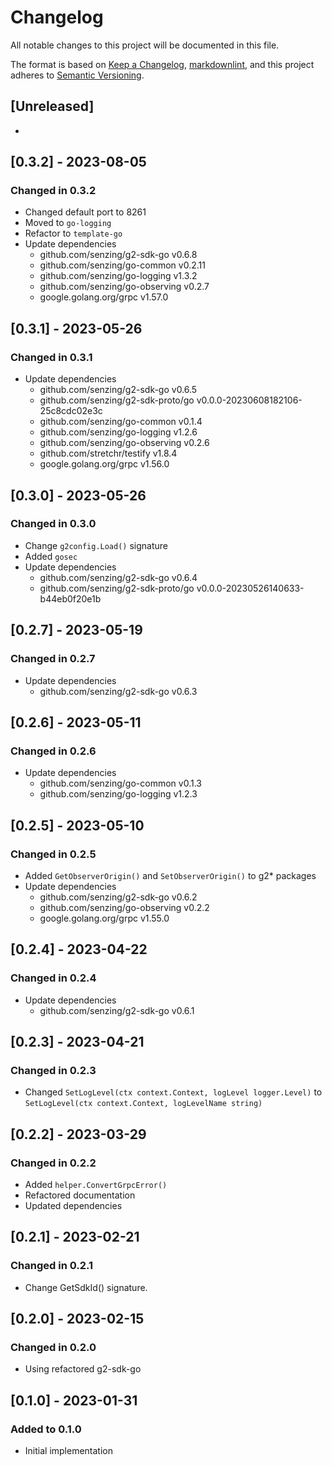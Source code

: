 # Changelog

All notable changes to this project will be documented in this file.

The format is based on [Keep a Changelog](https://keepachangelog.com/en/1.0.0/),
[markdownlint](https://dlaa.me/markdownlint/),
and this project adheres to [Semantic Versioning](https://semver.org/spec/v2.0.0.html).

## [Unreleased]

-

## [0.3.2] - 2023-08-05

### Changed in 0.3.2

- Changed default port to 8261
- Moved to `go-logging`
- Refactor to `template-go`
- Update dependencies
  - github.com/senzing/g2-sdk-go v0.6.8
  - github.com/senzing/go-common v0.2.11
  - github.com/senzing/go-logging v1.3.2
  - github.com/senzing/go-observing v0.2.7
  - google.golang.org/grpc v1.57.0

## [0.3.1] - 2023-05-26

### Changed in 0.3.1

- Update dependencies
  - github.com/senzing/g2-sdk-go v0.6.5
  - github.com/senzing/g2-sdk-proto/go v0.0.0-20230608182106-25c8cdc02e3c
  - github.com/senzing/go-common v0.1.4
  - github.com/senzing/go-logging v1.2.6
  - github.com/senzing/go-observing v0.2.6
  - github.com/stretchr/testify v1.8.4
  - google.golang.org/grpc v1.56.0

## [0.3.0] - 2023-05-26

### Changed in 0.3.0

- Change `g2config.Load()` signature
- Added `gosec`
- Update dependencies
  - github.com/senzing/g2-sdk-go v0.6.4
  - github.com/senzing/g2-sdk-proto/go v0.0.0-20230526140633-b44eb0f20e1b

## [0.2.7] - 2023-05-19

### Changed in 0.2.7

- Update dependencies
  - github.com/senzing/g2-sdk-go v0.6.3

## [0.2.6] - 2023-05-11

### Changed in 0.2.6

- Update dependencies
  - github.com/senzing/go-common v0.1.3
  - github.com/senzing/go-logging v1.2.3

## [0.2.5] - 2023-05-10

### Changed in 0.2.5

- Added `GetObserverOrigin()` and `SetObserverOrigin()` to g2* packages
- Update dependencies
  - github.com/senzing/g2-sdk-go v0.6.2
  - github.com/senzing/go-observing v0.2.2
  - google.golang.org/grpc v1.55.0

## [0.2.4] - 2023-04-22

### Changed in 0.2.4

- Update dependencies
  - github.com/senzing/g2-sdk-go v0.6.1

## [0.2.3] - 2023-04-21

### Changed in 0.2.3

- Changed `SetLogLevel(ctx context.Context, logLevel logger.Level)` to `SetLogLevel(ctx context.Context, logLevelName string)`

## [0.2.2] - 2023-03-29

### Changed in 0.2.2

- Added `helper.ConvertGrpcError()`
- Refactored documentation
- Updated dependencies

## [0.2.1] - 2023-02-21

### Changed in 0.2.1

- Change GetSdkId() signature.

## [0.2.0] - 2023-02-15

### Changed in 0.2.0

- Using refactored g2-sdk-go

## [0.1.0] - 2023-01-31

### Added to 0.1.0

- Initial implementation
